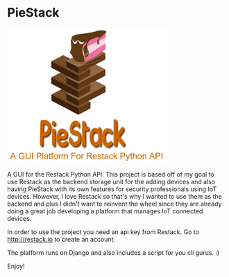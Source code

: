 # PieStack

<img src="/Logos/piestacklogo.png">

A GUI for the Restack Python API. This project is based off of my goal to use Restack as the backend storage unit for the adding devices and also having PieStack with its own features for security professionals using IoT devices. However, I love Restack so that's why I wanted to use them as the backend and plus I didn't want to reinvent the wheel since they are already doing a great job developing a platform that manages IoT connected devices.

In order to use the project you need an api key from Restack. Go to http://restack.io to create an account.

The platform runs on Django and also includes a script for you cli gurus. :) 

Enjoy!

